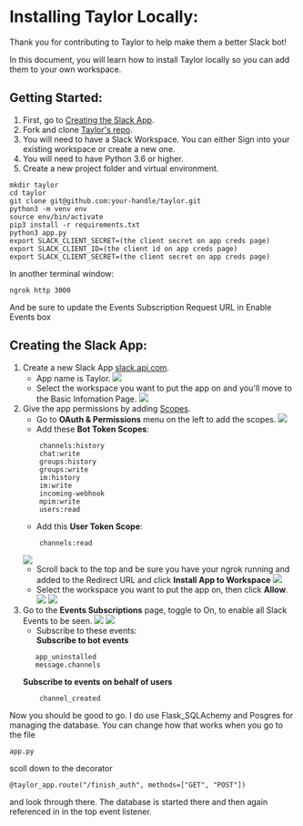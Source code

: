 # Installing Taylor Locally:

Thank you for contributing to Taylor to help make them a better Slack bot! 

In this document, you will learn how to install Taylor locally so you can add them to your own workspace.  

## Getting Started:  

1.  First, go to [Creating the Slack App](#Creating-the-Slack-App).
1.  Fork and clone [Taylor's repo](https://github.com/gettaylor/taylor).
1.  You will need to have a Slack Workspace. You can either Sign into your existing workspace or create a new one.
1.  You will need to have Python 3.6 or higher.  
1.  Create a new project folder and virtual environment.  
```  
mkdir taylor  
cd taylor 
git clone git@github.com:your-handle/taylor.git
python3 -m venv env  
source env/bin/activate  
pip3 install -r requirements.txt
python3 app.py
export SLACK_CLIENT_SECRET=(the client secret on app creds page)
export SLACK_CLIENT_ID=(the client id on app creds page)
export SLACK_CLIENT_SECRET=(the client secret on app creds page)
```  
In another terminal window:
```
ngrok http 3000
```
And be sure to update the Events Subscription Request URL in Enable Events box

## Creating the Slack App:  

1.  Create a new Slack App [slack.api.com](https://api.slack.com/apps?new_app=1).  
    * App name is Taylor.
    ![](imgs/Starting_from_scratch/1.1_Creating_Slack_App.png)
    * Select the workspace you want to put the app on and you'll move to the Basic Infomation Page.
    ![](imgs/Starting_from_scratch/1.2_Basic_info.png) 
1.  Give the app permissions by adding [Scopes](https://api.slack.com/scopes). 
    * Go to **OAuth & Permissions** menu on the left to add the scopes.
    ![](imgs/Starting_from_scratch/2.1_OAuth_&_Permissions_sidebar.png)     
    * Add these **Bot Token Scopes**:
    ```
        channels:history
        chat:write
        groups:history
        groups:write
        im:history
        im:write
        incoming-webhook
        mpim:write
        users:read
    ```
    * Add this **User Token Scope**:
    ```
        channels:read
    ``` 
    ![](imgs/Starting_from_scratch/2.4_OAuth_populated_scopes.png)
    * Scroll back to the top and be sure you have your ngrok running and added to the Redirect URL and click **Install App to Workspace**
    ![](imgs/Starting_from_scratch/2.5_OAuth_tokens_after_populated_scoped.png)
    * Select the workspace you want to put the app on, then click **Allow**.
    ![](imgs/Starting_from_scratch/2.7_OAuth_install_on_workspace.png)
    ![](imgs/Starting_from_scratch/2.8_Adding_to_channel.png)
1.  Go to the **Events Subscriptions** page, toggle to On, to enable all Slack Events to be seen.
    ![](imgs/Starting_from_scratch/3.1_Event_subscriptions_tab.png)
    ![](imgs/Starting_from_scratch/3.2_Event_subscriptions_enabling.png)
    *  Subscribe to these events:  
    **Subscribe to bot events**
     ```
        app_uninstalled
        message.channels
    ```
    **Subscribe to events on behalf of users**
    ```
        channel_created
    ```
Now you should be good to go. I do use Flask_SQLAchemy and Posgres for managing the database. You can change how that works when you go to the file
```
app.py
``` 
scoll down to the decorator
```
@taylor_app.route("/finish_auth", methods=["GET", "POST"])
```
and look through there. The database is started there and then again referenced in in the top event listener.
